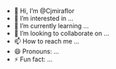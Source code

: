 - 👋 Hi, I’m @Cjmiraflor
- 👀 I’m interested in ...
- 🌱 I’m currently learning ...
- 💞️ I’m looking to collaborate on ...
- 📫 How to reach me ...
- 😄 Pronouns: ...
- ⚡ Fun fact: ...

<!---
Cjmiraflor/Cjmiraflor is a ✨ special ✨ repository because its `README.md` (this file) appears on your GitHub profile.
You can click the Preview link to take a look at your changes.
--->
